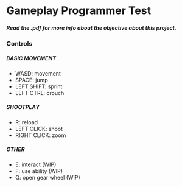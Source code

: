 # Gameplay Programmer Test

##### Read the .pdf for more info about the objective about this project.

### Controls
##### BASIC MOVEMENT
 - WASD:         movement
 - SPACE:        jump
 - LEFT SHIFT:   sprint
 - LEFT CTRL:    crouch

##### SHOOTPLAY
 - R:            reload
 - LEFT CLICK:   shoot
 - RIGHT CLICK:  zoom

##### OTHER
 - E:            interact (WIP)
 - F:            use ability (WIP)
 - Q:            open gear wheel (WIP)
 
 
